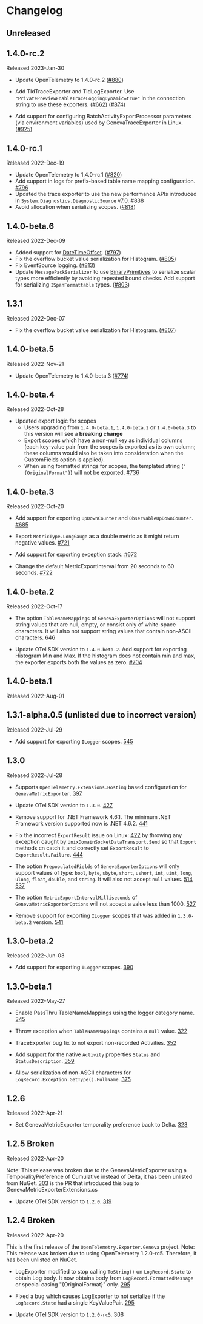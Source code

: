 # Changelog

## Unreleased

## 1.4.0-rc.2

Released 2023-Jan-30

* Update OpenTelemetry to 1.4.0-rc.2
  ([#880](https://github.com/open-telemetry/opentelemetry-dotnet-contrib/pull/880))

* Add TldTraceExporter and TldLogExporter. Use
  `"PrivatePreviewEnableTraceLoggingDynamic=true"` in the connection string to
  use these exporters.
  ([#662](https://github.com/open-telemetry/opentelemetry-dotnet-contrib/pull/662))
  ([#874](https://github.com/open-telemetry/opentelemetry-dotnet-contrib/pull/874))

* Add support for configuring BatchActivityExportProcessor parameters (via
  environment variables) used by GenevaTraceExporter in Linux.
  ([#925](https://github.com/open-telemetry/opentelemetry-dotnet-contrib/pull/925))

## 1.4.0-rc.1

Released 2022-Dec-19

* Update OpenTelemetry to 1.4.0-rc.1
  ([#820](https://github.com/open-telemetry/opentelemetry-dotnet-contrib/pull/820))
* Add support in logs for prefix-based table name mapping configuration.
  [#796](https://github.com/open-telemetry/opentelemetry-dotnet-contrib/pull/796)
* Updated the trace exporter to use the new performance APIs introduced in
  `System.Diagnostics.DiagnosticSource` v7.0.
  [#838](https://github.com/open-telemetry/opentelemetry-dotnet-contrib/pull/838)
* Avoid allocation when serializing scopes.
  ([#818](https://github.com/open-telemetry/opentelemetry-dotnet-contrib/pull/818))

## 1.4.0-beta.6

Released 2022-Dec-09

* Added support for
  [DateTimeOffset](https://learn.microsoft.com/dotnet/api/system.datetimeoffset).
  ([#797](https://github.com/open-telemetry/opentelemetry-dotnet-contrib/pull/797))
* Fix the overflow bucket value serialization for Histogram.
  ([#805](https://github.com/open-telemetry/opentelemetry-dotnet-contrib/pull/805))
* Fix EventSource logging.
  ([#813](https://github.com/open-telemetry/opentelemetry-dotnet-contrib/pull/813))
* Update `MessagePackSerializer` to use
  [BinaryPrimitives](https://learn.microsoft.com/dotnet/api/system.buffers.binary.binaryprimitives)
  to serialize scalar types more efficiently by avoiding repeated bound checks.
  Add support for serializing `ISpanFormattable` types.
  ([#803](https://github.com/open-telemetry/opentelemetry-dotnet-contrib/pull/803))

## 1.3.1

Released 2022-Dec-07

* Fix the overflow bucket value serialization for Histogram.
  ([#807](https://github.com/open-telemetry/opentelemetry-dotnet-contrib/pull/807))

## 1.4.0-beta.5

Released 2022-Nov-21

* Update OpenTelemetry to 1.4.0-beta.3
  ([#774](https://github.com/open-telemetry/opentelemetry-dotnet-contrib/pull/774))

## 1.4.0-beta.4

Released 2022-Oct-28

* Updated export logic for scopes
  * Users upgrading from `1.4.0-beta.1`, `1.4.0-beta.2` or `1.4.0-beta.3` to
    this version will see a **breaking change**
  * Export scopes which have a non-null key as individual columns (each
    key-value pair from the scopes is exported as its own column; these columns
    would also be taken into consideration when the CustomFields option is
    applied).
  * When using formatted strings for scopes, the templated string
    (`"{OriginalFormat"}`) will not be exported.
  [#736](https://github.com/open-telemetry/opentelemetry-dotnet-contrib/pull/736)

## 1.4.0-beta.3

Released 2022-Oct-20

* Add support for exporting `UpDownCounter` and `ObservableUpDownCounter`.
  [#685](https://github.com/open-telemetry/opentelemetry-dotnet-contrib/pull/685)

* Export `MetricType.LongGauge` as a double metric as it might return negative
  values.
  [#721](https://github.com/open-telemetry/opentelemetry-dotnet-contrib/pull/721)

* Add support for exporting exception stack.
  [#672](https://github.com/open-telemetry/opentelemetry-dotnet-contrib/pull/672)

* Change the default MetricExportInterval from 20 seconds to 60 seconds.
  [#722](https://github.com/open-telemetry/opentelemetry-dotnet-contrib/pull/722)

## 1.4.0-beta.2

Released 2022-Oct-17

* The option `TableNameMappings` of `GenevaExporterOptions` will not support
  string values that are null, empty, or consist only of white-space characters.
  It will also not support string values that contain non-ASCII characters.
  [646](https://github.com/open-telemetry/opentelemetry-dotnet-contrib/pull/646)

* Update OTel SDK version to `1.4.0-beta.2`. Add support for exporting Histogram
  Min and Max. If the histogram does not contain min and max, the exporter
  exports both the values as zero.
  [#704](https://github.com/open-telemetry/opentelemetry-dotnet-contrib/pull/704)

## 1.4.0-beta.1

Released 2022-Aug-01

## 1.3.1-alpha.0.5 (unlisted due to incorrect version)

Released 2022-Jul-29

* Add support for exporting `ILogger` scopes.
[545](https://github.com/open-telemetry/opentelemetry-dotnet-contrib/pull/545)

## 1.3.0

Released 2022-Jul-28

* Supports `OpenTelemetry.Extensions.Hosting` based configuration for
`GenevaMetricExporter`.
[397](https://github.com/open-telemetry/opentelemetry-dotnet-contrib/pull/397)

* Update OTel SDK version to `1.3.0`.
[427](https://github.com/open-telemetry/opentelemetry-dotnet-contrib/pull/427)

* Remove support for .NET Framework 4.6.1. The minimum .NET Framework version
supported now is .NET 4.6.2.
[441](https://github.com/open-telemetry/opentelemetry-dotnet-contrib/pull/441)

* Fix the incorrect `ExportResult` issue on Linux:
[422](https://github.com/open-telemetry/opentelemetry-dotnet-contrib/issues/422)
by throwing any exception caught by `UnixDomainSocketDataTransport.Send` so that
`Export` methods cn catch it and correctly set `ExportResult` to
`ExportResult.Failure`.
[444](https://github.com/open-telemetry/opentelemetry-dotnet-contrib/pull/444)

* The option `PrepopulatedFields` of `GenevaExporterOptions` will only support
values of type: `bool`, `byte`, `sbyte`, `short`, `ushort`, `int`, `uint`,
`long`, `ulong`, `float`, `double`, and `string`. It will also not accept `null`
values.
[514](https://github.com/open-telemetry/opentelemetry-dotnet-contrib/pull/514)
[537](https://github.com/open-telemetry/opentelemetry-dotnet-contrib/pull/537)

* The option `MetricExportIntervalMilliseconds` of `GenevaMetricExporterOptions`
will not accept a value less than 1000.
[527](https://github.com/open-telemetry/opentelemetry-dotnet-contrib/pull/527)

* Remove support for exporting `ILogger` scopes that was added in `1.3.0-beta.2`
version.
[541](https://github.com/open-telemetry/opentelemetry-dotnet-contrib/pull/541)

## 1.3.0-beta.2

Released 2022-Jun-03

* Add support for exporting `ILogger` scopes.
[390](https://github.com/open-telemetry/opentelemetry-dotnet-contrib/pull/390)

## 1.3.0-beta.1

Released 2022-May-27

* Enable PassThru TableNameMappings using the logger category name.
[345](https://github.com/open-telemetry/opentelemetry-dotnet-contrib/pull/345)

* Throw exception when `TableNameMappings` contains a `null` value.
[322](https://github.com/open-telemetry/opentelemetry-dotnet-contrib/pull/322)

* TraceExporter bug fix to not export non-recorded Activities.
[352](https://github.com/open-telemetry/opentelemetry-dotnet-contrib/pull/352)

* Add support for the native `Activity` properties `Status` and
`StatusDescription`.
[359](https://github.com/open-telemetry/opentelemetry-dotnet-contrib/pull/359)

* Allow serialization of non-ASCII characters for
`LogRecord.Exception.GetType().FullName`.
[375](https://github.com/open-telemetry/opentelemetry-dotnet-contrib/pull/375)

## 1.2.6

Released 2022-Apr-21

* Set GenevaMetricExporter temporality preference back to Delta.
[323](https://github.com/open-telemetry/opentelemetry-dotnet-contrib/pull/323)

## 1.2.5 Broken

Released 2022-Apr-20

Note: This release was broken due to the GenevaMetricExporter using a
TemporalityPreference of Cumulative instead of Delta, it has been unlisted from
NuGet.
[303](https://github.com/open-telemetry/opentelemetry-dotnet-contrib/pull/303)
is the PR that introduced this bug to GenevaMetricExporterExtensions.cs

* Update OTel SDK version to `1.2.0`.
[319](https://github.com/open-telemetry/opentelemetry-dotnet-contrib/pull/319)

## 1.2.4 Broken

Released 2022-Apr-20

This is the first release of the `OpenTelemetry.Exporter.Geneva` project. Note:
This release was broken due to using OpenTelemetry 1.2.0-rc5. Therefore, it has
been unlisted on NuGet.

* LogExporter modified to stop calling `ToString()` on `LogRecord.State` to
obtain Log body. It now obtains body from `LogRecord.FormattedMessage` or
special casing "{OriginalFormat}" only.
[295](https://github.com/open-telemetry/opentelemetry-dotnet-contrib/pull/295)

* Fixed a bug which causes LogExporter to not serialize if the `LogRecord.State`
had a single KeyValuePair.
[295](https://github.com/open-telemetry/opentelemetry-dotnet-contrib/pull/295)

* Update OTel SDK version to `1.2.0-rc5`.
[308](https://github.com/open-telemetry/opentelemetry-dotnet-contrib/pull/308)
